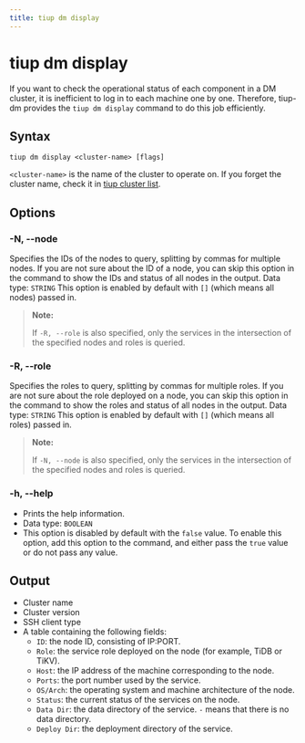 ```yaml
---
title: tiup dm display
---
```


# tiup dm display

If you want to check the operational status of each component in a DM cluster, it is inefficient to log in to each machine one by one. Therefore, tiup-dm provides the `tiup dm display` command to do this job efficiently.

## Syntax

```shell
tiup dm display <cluster-name> [flags]
```

`<cluster-name>` is the name of the cluster to operate on. If you forget the cluster name, check it in [tiup cluster list](/tiup/tiup-component-cluster-list.md).

## Options

### -N, --node

Specifies the IDs of the nodes to query, splitting by commas for multiple nodes. If you are not sure about the ID of a node, you can skip this option in the command to show the IDs and status of all nodes in the output.
Data type: `STRING`
This option is enabled by default with `[]` (which means all nodes) passed in.

> **Note:**
> 
> If `-R, --role` is also specified, only the services in the intersection of the specified nodes and roles is queried.

### -R, --role

Specifies the roles to query, splitting by commas for multiple roles. If you are not sure about the role deployed on a node, you can skip this option in the command to show the roles and status of all nodes in the output.
Data type: `STRING`
This option is enabled by default with `[]` (which means all roles) passed in.

> **Note:**
> 
> If `-N, --node` is also specified, only the services in the intersection of the specified nodes and roles is queried.

### -h, --help

- Prints the help information.
- Data type: `BOOLEAN`
- This option is disabled by default with the `false` value. To enable this option, add this option to the command, and either pass the `true` value or do not pass any value.

## Output

- Cluster name
- Cluster version
- SSH client type
- A table containing the following fields:
    - `ID`: the node ID, consisting of IP:PORT.
    - `Role`: the service role deployed on the node (for example, TiDB or TiKV).
    - `Host`: the IP address of the machine corresponding to the node.
    - `Ports`: the port number used by the service.
    - `OS/Arch`: the operating system and machine architecture of the node.
    - `Status`: the current status of the services on the node.
    - `Data Dir`: the data directory of the service. `-` means that there is no data directory.
    - `Deploy Dir`: the deployment directory of the service.
